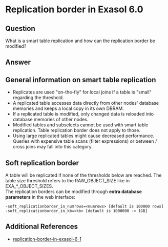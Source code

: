 # Replication border in Exasol 6.0 
## Question

What is a smart table replication and how can the replication border be modified?

## Answer

## General information on smart table replication

* Replicates are used "on-the-fly" for local joins if a table is "small" regarding the threshold.
* A replicated table accesses data directly from other nodes' database memories and keeps a local copy in its own DBRAM.
* If a replicated table is modified, only changed data is reloaded into database memories of other nodes.
* Modified tables and subselects cannot be used with smart table replication. Table replication border does not apply to those.
* Using large replicated tables might cause decreased performance. Queries with expensive table scans (filter expressions) or between / cross joins may fall into this category.

## Soft replication border

A table will be replicated if none of the thresholds below are reached. The table size threshold refers to the RAW_OBJECT_SIZE like in EXA_*_OBJECT_SIZES.  
The replication borders can be modified through **extra database parameters** in the web interface:


```"code-java"
-soft_replicationborder_in_numrows=<numrows> [default is 100000 rows] 
-soft_replicationborder_in_kb=<kb> [default is 1000000 -> 1GB]
```
## Additional References

* [replication-border-in-exasol-6-1](https://community.exasol.com/t5/database-features/replication-border-in-exasol-6-1/ta-p/1727)
